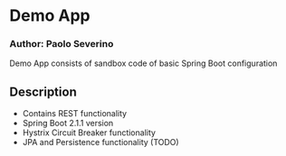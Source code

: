 # Demo App

### Author: Paolo Severino

Demo App consists of sandbox code of basic Spring Boot configuration

## Description
- Contains REST functionality
- Spring Boot 2.1.1 version
- Hystrix Circuit Breaker functionality
- JPA and Persistence functionality (TODO)

